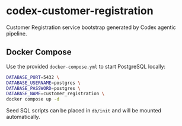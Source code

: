 # codex-customer-registration

Customer Registration service bootstrap generated by Codex agentic pipeline.

## Docker Compose

Use the provided `docker-compose.yml` to start PostgreSQL locally:

```bash
DATABASE_PORT=5432 \
DATABASE_USERNAME=postgres \
DATABASE_PASSWORD=postgres \
DATABASE_NAME=customer_registration \
docker compose up -d
```

Seed SQL scripts can be placed in `db/init` and will be mounted automatically.
